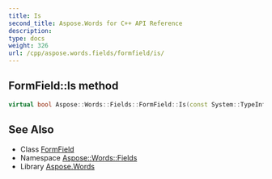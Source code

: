 ```yaml
---
title: Is
second_title: Aspose.Words for C++ API Reference
description: 
type: docs
weight: 326
url: /cpp/aspose.words.fields/formfield/is/
---
```

## FormField::Is method




```cpp
virtual bool Aspose::Words::Fields::FormField::Is(const System::TypeInfo &target) const override
```

## See Also

* Class [FormField](../)
* Namespace [Aspose::Words::Fields](../../)
* Library [Aspose.Words](../../../)
